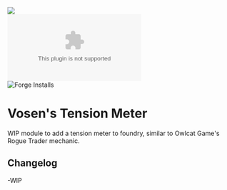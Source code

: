 ![](https://img.shields.io/badge/Foundry-v13-informational)  
![Latest Release Download Count](https://img.shields.io/github/downloads/vosenedich/vosens-tension-meter/latest/module.zip)  
![Forge Installs](https://img.shields.io/badge/dynamic/json?label=Forge%20Installs&query=package.installs&suffix=%25&url=https%3A%2F%2Fforge-vtt.com%2Fapi%2Fbazaar%2Fpackage%2FVosensTensionMeter&colorB=4aa94a)  


# Vosen's Tension Meter
WIP module to add a tension meter to foundry, similar to Owlcat Game's Rogue Trader mechanic.

## Changelog
-WIP
